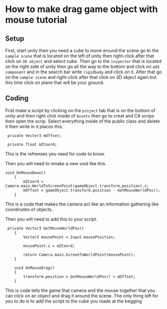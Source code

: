 # How to make drag game object with mouse tutorial

## Setup

First, start unity then you need a cube to move around the scene go to the ``sample scene`` that is
located on the left of unity then right-click after that click on ``3D object`` and select cube. Then 
go to the ``inspector`` that is located on the right side of unity then go all the way to the bottom
and click on ``add component`` and in the search bar write ``rigidbody`` and click on it. After that 
go on the ``sample scene`` and right-click after that click on 3D object again but this time click 
on plane that will be your ground.

## Coding

Frist make a script by clicking on the ``project`` tab that is on the bottom of unity and then right
click inside of ``Assets`` then go to creat and C# scrips then open the scrip. Select everything inside 
of the public class and delete it then write in it places this.
```
 private Vector3 mOffset;

 private float mZCoord;
```
This is the refrenses you need for code to know.

Then you will need to mnake a new void like this.
```
void OnMouseDown()
    {
        mZCoord = Camera.main.WorldToScreenPoint(gameObject.transform.position).z;
        mOffset = gameObject.transform.position - GetMouseWorldPos();
    }
```
This is a code that makes the camera act like an information gathering like coordinates of objects.

Then you will need to add this to your script.
```
 private Vector3 GetMouseWorldPos()
    {
        Vector3 mousePoint = Input.mousePosition;

        mousePoint.z = mZCoord;

        return Camera.main.ScreenToWorldPoint(mousePoint);
    }

    void OnMouseDrag()
    {
        transform.position = GetMouseWorldPos() + mOffset;
    }
```
This is code tells the game that camera and the mouse together that you can click on an object and 
drag it around the scene. 
The only thing left for you to do is to add the script to the cube you made at the begging

